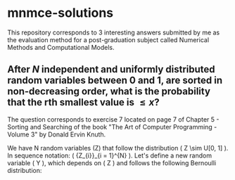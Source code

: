 # mnmce-solutions

This repository corresponds to 3 interesting answers submitted by me as the evaluation method for a post-graduation subject called Numerical Methods and Computational Models.

## After $N$ independent and uniformly distributed random variables between 0 and 1, are sorted in non-decreasing order, what is the probability that the rth smallest value is $\leq x$?

The question corresponds to exercise 7 located on page 7 of Chapter 5 - Sorting and Searching of the book "The Art of Computer Programming - Volume 3" by Donald Ervin Knuth.

We have N random variables \(Z\) that follow the distribution \( Z \sim U[0, 1] \). In sequence notation: \( \{Z_{i}\}_{i = 1}^{N} \).
Let's define a new random variable \( Y \), which depends on \( Z \) and follows the following Bernoulli distribution:
